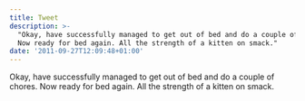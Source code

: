 ```yaml
---
title: Tweet
description: >-
  "Okay, have successfully managed to get out of bed and do a couple of chores.
  Now ready for bed again. All the strength of a kitten on smack."
date: '2011-09-27T12:09:48+01:00'
---
```

Okay, have successfully managed to get out of bed and do a couple of chores. Now ready for bed again. All the strength of a kitten on smack.
